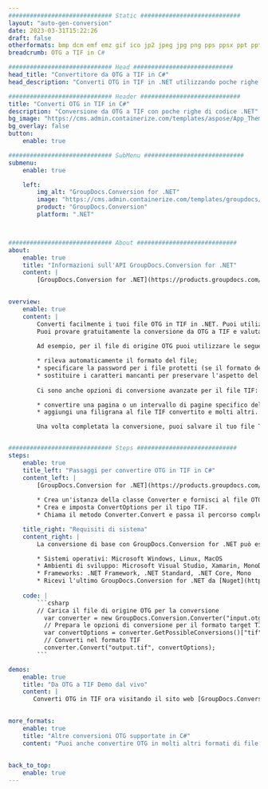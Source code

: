 ```yaml
---
############################# Static ############################
layout: "auto-gen-conversion"
date: 2023-03-31T15:22:26
draft: false
otherformats: bmp dcm emf emz gif ico jp2 jpeg jpg png pps ppsx ppt pptx psb psd svg svgz tga tif tiff webp wmf wmz
breadcrumb: OTG a TIF in C#

############################# Head ############################
head_title: "Convertitore da OTG a TIF in C#"
head_description: "Converti OTG in TIF in .NET utilizzando poche righe di codice. Utilizza l'API di conversione dei documenti di GroupDocs per convertire oltre 160 formati di file."

############################# Header ############################
title: "Converti OTG in TIF in C#"
description: "Conversione da OTG a TIF con poche righe di codice .NET"
bg_image: "https://cms.admin.containerize.com/templates/aspose/App_Themes/V3/images/bg/header1.png"
bg_overlay: false
button:
    enable: true

############################# SubMenu ############################
submenu:
    enable: true

    left:
        img_alt: "GroupDocs.Conversion for .NET"
        image: "https://cms.admin.containerize.com/templates/groupdocs/images/product-logos/90x90-noborder/groupdocs-conversion-net.png"
        product: "GroupDocs.Conversion"
        platform: ".NET"



############################# About ############################
about:
    enable: true
    title: "Informazioni sull'API GroupDocs.Conversion for .NET"
    content: |
        [GroupDocs.Conversion for .NET](https://products.groupdocs.com/conversion/net/) può essere utilizzato per convertire Microsoft Word, Excel, PowerPoint, PDF, Visio e altri formati. GroupDocs.Conversion è un'API standalone adatta per sistemi interni e back-end in cui sono richieste prestazioni elevate. Non dipende da alcun software come Microsoft o Open Office.
    

overview:
    enable: true
    content: |
        Converti facilmente i tuoi file OTG in TIF in .NET. Puoi utilizzare solo un paio di righe di codice C# in qualsiasi piattaforma a tua scelta come: Windows, Linux, macOS.
        Puoi provare gratuitamente la conversione da OTG a TIF e valutare la qualità dei risultati della conversione. Insieme a semplici scenari di conversione di file, puoi provare opzioni più avanzate per caricare il file di origine OTG e per salvare il risultato di output TIF. 
        
        Ad esempio, per il file di origine OTG puoi utilizzare le seguenti opzioni di caricamento:

        * rileva automaticamente il formato del file;
        * specificare la password per i file protetti (se il formato del file lo supporta);
        * sostituire i caratteri mancanti per preservare l'aspetto del documento.
        
        Ci sono anche opzioni di conversione avanzate per il file TIF:

        * convertire una pagina o un intervallo di pagine specifico del documento;
        * aggiungi una filigrana al file TIF convertito e molti altri.

        Una volta completata la conversione, puoi salvare il tuo file TIF nel percorso del file locale o in qualsiasi archivio di terze parti come FTP, Amazon S3, Google Drive, Dropbox ecc. Nota: per convertire OTG in {{ TO}} non è necessario alcun software aggiuntivo installato, come MS Office, Open Office, Adobe Acrobat Reader ecc.


############################# Steps ############################
steps:
    enable: true
    title_left: "Passaggi per convertire OTG in TIF in C#"
    content_left: |
        [GroupDocs.Conversion for .NET](https://products.groupdocs.com/conversion/net/) consente agli sviluppatori di convertire facilmente un file OTG in TIF con poche righe di codice.
        
        * Crea un'istanza della classe Converter e fornisci al file OTG il percorso completo
        * Crea e imposta ConvertOptions per il tipo TIF.
        * Chiama il metodo Converter.Convert e passa il percorso completo e il formato (TIF) come parametro

    title_right: "Requisiti di sistema"
    content_right: |
        La conversione di base con GroupDocs.Conversion for .NET può essere eseguita in pochi semplici passaggi. Le nostre API sono supportate su tutte le principali piattaforme e sistemi operativi. Prima di eseguire il codice seguente, assicurati di avere i seguenti prerequisiti installati sul tuo sistema.

        * Sistemi operativi: Microsoft Windows, Linux, MacOS
        * Ambienti di sviluppo: Microsoft Visual Studio, Xamarin, MonoDevelop
        * Frameworks: .NET Framework, .NET Standard, .NET Core, Mono
        * Ricevi l'ultimo GroupDocs.Conversion for .NET da [Nuget](https://www.nuget.org/packages/groupdocs.conversion)
         
    code: |
        ```csharp    
        // Carica il file di origine OTG per la conversione
          var converter = new GroupDocs.Conversion.Converter("input.otg");
          // Prepara le opzioni di conversione per il formato target TIF
          var convertOptions = converter.GetPossibleConversions()["tif"].ConvertOptions;
          // Converti nel formato TIF
          converter.Convert("output.tif", convertOptions);
        ```

demos:
    enable: true
    title: "Da OTG a TIF Demo dal vivo"
    content: |
       Converti OTG in TIF ora visitando il sito web [GroupDocs.Conversion App](https://products.groupdocs.app/conversion/family). La demo online presenta i seguenti vantaggi
          

more_formats:
    enable: true
    title: "Altre conversioni OTG supportate in C#"
    content: "Puoi anche convertire OTG in molti altri formati di file. Si prega di consultare l'elenco di seguito."
       
       
back_to_top:
    enable: true
---
```

